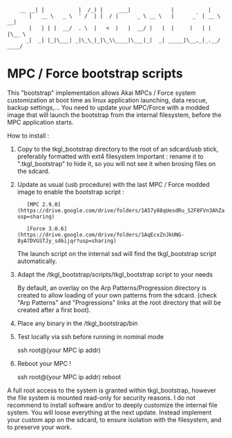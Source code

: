         __ __| |           |  /_) |     ___|             |           |
           |   __ \   _ \  ' /  | |  / |      _ \ __ \   |      _` | __ \   __|
           |   | | |  __/  . \  |   <  |   |  __/ |   |  |     (   | |   |\__ \
          _|  _| |_|\___| _|\_\_|_|\_\\____|\___|_|  _| _____|\__,_|_.__/ ____/

# MPC / Force bootstrap scripts

This "bootstrap" implementation allows Akai MPCs / Force system customization at boot time as linux application launching, data rescue, backup settings,... 
You need to update your MPC/Force with a modded image that will launch the bootstrap from the internal filesystem, before the MPC application starts.

How to install :

1. Copy to the tkgl_bootstrap directory to the root of an sdcard/usb stick, preferably formatted with ext4 filesystem
   Important : rename it to ".tkgl_bootstrap" to hide it, so you will not see it when brosing files on the sdcard.

2. Update as usual (usb procedure) with the last MPC / Force modded image to enable the bootstrap script :

          [MPC 2.9.0](https://drive.google.com/drive/folders/1A57y88qUesdRu_S2F8FVn3AhZaA_dDgG?usp=sharing)

          [Force 3.0.6](https://drive.google.com/drive/folders/1AqEcxZnJkUNG-8yA7DVGSTJy_sd6ijqr?usp=sharing)

   The launch script on the internal ssd will find the tkgl_bootstrap script automatically. 

3. Adapt the /tkgl_bootstrap/scripts/tkgl_bootstrap script to your needs 

   By default, an overlay on the Arp Patterns/Progression directory is created to allow loading of your own patterns from the sdcard.
   (check "Arp Patterns" and "Progressions" links at the root directory that will be created after a first boot). 

4. Place any binary in the /tkgl_bootstrap/bin

5. Test locally via ssh before running in nominal mode

    ssh root@(your MPC ip addr)

6. Reboot your MPC !

    ssh root@(your MPC ip addr) reboot
    
A full root access to the system is granted within tkgl_bootstrap, however the file system is mounted read-only for security reasons.
I do not recommend to install software and/or to deeply customize the internal file system. You will loose everything at the next update.
Instead implement your custom app on the sdcard, to ensure isolation with the filesystem, and to preserve your work.


